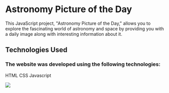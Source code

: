 

<h1>Astronomy Picture of the Day</h1>

<p>This JavaScript project, "Astronomy Picture of the Day," allows you to explore the fascinating world of astronomy and space by providing you with a daily image along with interesting information about it.</p>

<h2>Technologies Used</h2>
<h3>The website was developed using the following technologies:</h3>

HTML
CSS
Javascript

![](space.gif)



